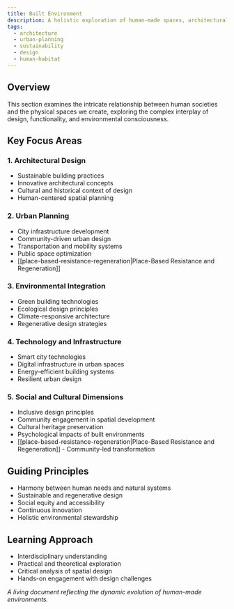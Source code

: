 ```yaml
---
title: Built Environment
description: A holistic exploration of human-made spaces, architectural design, and sustainable urban development
tags:
  - architecture
  - urban-planning
  - sustainability
  - design
  - human-habitat
---
```


## Overview

This section examines the intricate relationship between human societies and the physical spaces we create, exploring the complex interplay of design, functionality, and environmental consciousness.

## Key Focus Areas

### 1. Architectural Design
- Sustainable building practices
- Innovative architectural concepts
- Cultural and historical context of design
- Human-centered spatial planning

### 2. Urban Planning
- City infrastructure development
- Community-driven urban design
- Transportation and mobility systems
- Public space optimization
- [[place-based-resistance-regeneration|Place-Based Resistance and Regeneration]]

### 3. Environmental Integration
- Green building technologies
- Ecological design principles
- Climate-responsive architecture
- Regenerative design strategies

### 4. Technology and Infrastructure
- Smart city technologies
- Digital infrastructure in urban spaces
- Energy-efficient building systems
- Resilient urban design

### 5. Social and Cultural Dimensions
- Inclusive design principles
- Community engagement in spatial development
- Cultural heritage preservation
- Psychological impacts of built environments
- [[place-based-resistance-regeneration|Place-Based Resistance and Regeneration]] - Community-led transformation

## Guiding Principles
- Harmony between human needs and natural systems
- Sustainable and regenerative design
- Social equity and accessibility
- Continuous innovation
- Holistic environmental stewardship

## Learning Approach
- Interdisciplinary understanding
- Practical and theoretical exploration
- Critical analysis of spatial design
- Hands-on engagement with design challenges

*A living document reflecting the dynamic evolution of human-made environments.*
